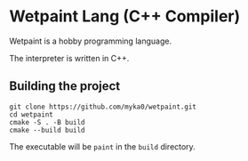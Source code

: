 # Wetpaint Lang (C++ Compiler)

Wetpaint is a hobby programming language.

The interpreter is written in C++.

## Building the project
```
git clone https://github.com/myka0/wetpaint.git
cd wetpaint
cmake -S . -B build
cmake --build build
```

The executable will be `paint`  in the `build` directory.
